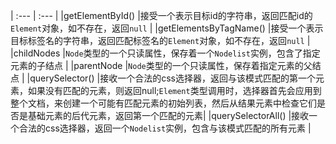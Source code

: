 | :---                   | :---                                                                    |
|getElementById()        |接受一个表示目标id的字符串，返回匹配id的`Element`对象，如不存在，返回`null`        |
|getElementsByTagName()  |接受一个表示目标标签名的字符串，返回匹配标签名的`Element`对象，如不存在，返回`null`  |
|childNodes              |`Node`类型的一个只读属性，保存着一个`Nodelist`实例，包含了指定元素的子结点         |
|parentNode              |`Node`类型的一个只读属性，保存着指定元素的父结点                                |
|querySelector()         |接收一个合法的css选择器，返回与该模式匹配的第一个元素，如果没有匹配的元素，则返回null;`Element`类型调用时，选择器首先会应用到整个文档，来创建一个可能有匹配元素的初始列表，然后从结果元素中检查它们是否是基础元素的后代元素，返回第一个匹配的元素|
|querySelectorAll()      |接收一个合法的css选择器，返回一个`Nodelist`实例，包含与该模式匹配的所有元素         |
